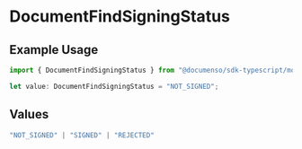 # DocumentFindSigningStatus

## Example Usage

```typescript
import { DocumentFindSigningStatus } from "@documenso/sdk-typescript/models/operations";

let value: DocumentFindSigningStatus = "NOT_SIGNED";
```

## Values

```typescript
"NOT_SIGNED" | "SIGNED" | "REJECTED"
```